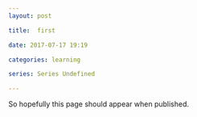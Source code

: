 ```yaml
---
layout: post

title:  first

date: 2017-07-17 19:19

categories: learning

series: Series Undefined

---
```

<!--  TODO: Define Series-->
So hopefully this page should appear when published.